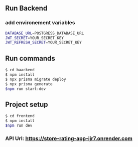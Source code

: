 ## Run Backend
### add environement variables
```bash
DATABASE_URL=POSTGRESS_DATABASE_URL
JWT_SECRET=YOUR_SECRET_KEY
JWT_REFRESH_SECRET=YOUR_SECRET_KEY
```
## Run commands
```bash
$ cd baackend
$ npm install
$ npx prisma migrate deploy
$ npx prisma generate
$npm run start:dev
```

## Project setup

```bash
$ cd frontend
$ npm install
$npm run dev
```


### API Url: https://store-rating-app-ijr7.onrender.com
